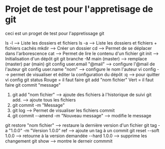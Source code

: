 # Projet de test pour l'appretisage de git

ceci est un proget de test pour l'appretissage git

ls -l --> Liste les dossiers et fichiers
ls -a --> Liste les dossiers et fichiers + fichiers cachés
mkdir --> Créer un dossier
cd --> Permet de se déplacer dans l'arborescence 
cat --> Permet de lire le contenu d'un fichier
git init --> Initialisation d'un dépôt git
git branche -M main (master) --> remplace (master) par (main)
git config user.email "@mail" --> configure l'@mail de l'auteur
git config user.name "nom" --> configure le nom l'auteur
vi config --> permet de visualiser et éditer la configuration du dépôt 
:q --> pour quitter vi config
git status Rouge = il faut faire git add "nom fichier"
            Vert = il faut faire git commit "message"

1) git add "nom fichier" --> ajoute des fichiers à l'historique de suivi
    git add. --> ajoute tous les fichiers
2) git commit -m "Message" 
3) git log --> Permet de visualiser les fichiers commit
4) git commit --amend -m "Nouveau message" --> modifie le message

git restore "nom fichier" --> restaure la dernière version d'un fichier
git tag -a "1.0.0" -m "Version 1.0.0" ref --> ajoute un tag à un commit
git reset --soft 1.0.0 --> retourne à la version demandée
          --hard 1.0.0 --> supprime les changement 
git show --> montre le derneir commmit